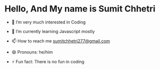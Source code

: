 # Hello, And My name is Sumit Chhetri 

- 👀 I’m very much interested in Coding

- 🌱 I’m currently learning Javascript mostly

- 📫 How to reach me sumitchhetri277@gmail.com

- 😄 Pronouns: he/him

 
- ⚡ Fun fact: There is no fun in coding

<!---
JurgenHonest/JurgenHonest is a ✨ special ✨ repository because its `README.md` (this file) appears on your GitHub profile.
You can click the Preview link to take a look at your changes.
--->
